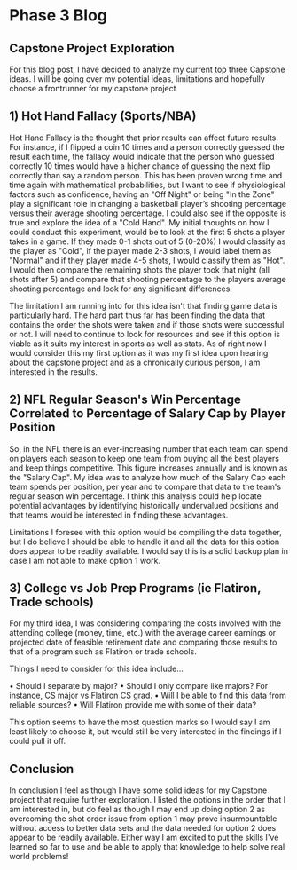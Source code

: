# Phase 3 Blog
##  Capstone Project Exploration

For this blog post, I have decided to analyze my current top three Capstone ideas. I will be going over my potential ideas, limitations and hopefully choose a frontrunner for my capstone project

## 1) Hot Hand Fallacy (Sports/NBA)

Hot Hand Fallacy is the thought that prior results can affect future results. For instance, if I flipped a coin 10 times and a person correctly guessed the result each time, the fallacy would indicate that the person who guessed correctly 10 times would have a higher chance of guessing the next flip correctly than say a random person. This has been proven wrong time and time again with mathematical probabilities, but I want to see if physiological factors such as confidence, having an "Off Night" or being "In the Zone" play a significant role in changing a basketball player’s shooting percentage versus their average shooting percentage. I could also see if the opposite is true and explore the idea of a "Cold Hand". My initial thoughts on how I could conduct this experiment, would be to look at the first 5 shots a player takes in a game. If they made 0-1 shots out of 5 (0-20%) I would classify as the player as "Cold", if the player made 2-3 shots, I would label them as "Normal" and if they player made 4-5 shots, I would classify them as "Hot". I would then compare the remaining shots the player took that night (all shots after 5) and compare that shooting percentage to the players average shooting percentage and look for any significant differences.

The limitation I am running into for this idea isn't that finding game data is particularly hard. The hard part thus far has been finding the data that contains the order the shots were taken and if those shots were successful or not. I will need to continue to look for resources and see if this option is viable as it suits my interest in sports as well as stats. As of right now I would consider this my first option as it was my first idea upon hearing about the capstone project and as a chronically curious person, I am interested in the results.

## 2) NFL Regular Season's Win Percentage Correlated to Percentage of Salary Cap by Player Position

So, in the NFL there is an ever-increasing number that each team can spend on players each season to keep one team from buying all the best players and keep things competitive. This figure increases annually and is known as the "Salary Cap". My idea was to analyze how much of the Salary Cap each team spends per position, per year and to compare that data to the team's regular season win percentage. I think this analysis could help locate potential advantages by identifying historically undervalued positions and that teams would be interested in finding these advantages.

Limitations I foresee with this option would be compiling the data together, but I do believe I should be able to handle it and all the data for this option does appear to be readily available. I would say this is a solid backup plan in case I am not able to make option 1 work.

## 3) College vs Job Prep Programs (ie Flatiron, Trade schools)

For my third idea, I was considering comparing the costs involved with the attending college (money, time, etc.) with the average career earnings or projected date of feasible retirement date and comparing those results to that of a program such as Flatiron or trade schools. 

Things I need to consider for this idea include...

• Should I separate by major?
• Should I only compare like majors? For instance, CS major vs Flatiron CS grad.
• Will I be able to find this data from reliable sources?
• Will Flatiron provide me with some of their data?

This option seems to have the most question marks so I would say I am least likely to choose it, but would still be very interested in the findings if I could pull it off.

## Conclusion

In conclusion I feel as though I have some solid ideas for my Capstone project that require further exploration. I listed the options in the order that I am interested in, but do feel as though I may end up doing option 2 as overcoming the shot order issue from option 1 may prove insurmountable without access to better data sets and the data needed for option 2 does appear to be readily available. Either way I am excited to put the skills I've learned so far to use and be able to apply that knowledge to help solve real world problems!







